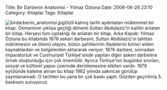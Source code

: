 Title: Bir Darbenin Anatomisi - Yılmaz Öztuna
Date: 2006-06-28 23:10
Category: Kitaplar
Tags: Kitaplar

![birdarbenin_anatomisi.jpg][]Gizli kalmış tarihi aydınlatan mükemmel
bir kitap. Osmanlının yıklışa geçtiği dönemi Sultan Abdulaziz'in katilin
anlatan bir kitap. Herşeyi tüm çıplaklığı ile anlatan bir
kitap.<!--more--> Arka Kapak: Yılmaz Öztuna bu kitabında 1876 askeri
darbesini, Sultan Abdülaziz'in tahttan indirilmesini ve ölümü olayını,
bütün şahitlerinin ifadelerini birinci elden kaynaklardan ve belgelerden
aktararak veriyor. 1876 darbesi, sonradan imparatorluk ve Cumhuriyet
Türkiye'sinde yapılan diğer askeri darbelere örnek oluşturduğu için çok
önemlidir. Ayrıca Türkiye'nin bugünkü sınırları, sosyal ve kültürel
yapısı üzerinde derinlemesine etkileri vardır. 1979 eylülünde kaleme
alınan bu kitap 1982 yılında sakıncalı görülüp yayınlanamadı. O tarihten
bu yana bir çok baskı yaptı. Gözden geçirilmiş 5. baskısını sunuyoruz.

  [birdarbenin_anatomisi.jpg]: http://www.fatihhayrioglu.com/images/birdarbenin_anatomisi.thumbnail.jpg
